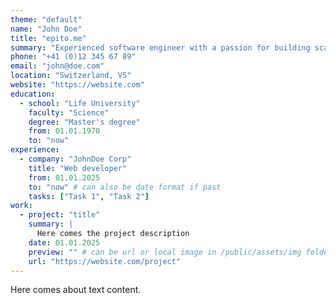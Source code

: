 ```yaml
---
theme: "default"
name: "John Doe"
title: "epito.me"
summary: "Experienced software engineer with a passion for building scalable web applications and solving complex problems."
phone: "+41 (0)12 345 67 89"
email: "john@doe.com"
location: "Switzerland, VS"
website: "https://website.com"
education:
  - school: "Life University"
    faculty: "Science"
    degree: "Master's degree"
    from: 01.01.1970
    to: "now"
experience:
  - company: "JohnDoe Corp"
    title: "Web developer"
    from: 01.01.2025
    to: "now" # can also be date format if past
    tasks: ["Task 1", "Task 2"]
work:
  - project: "title"
    summary: |
      Here comes the project description
    date: 01.01.2025
    preview: "" # can be url or local image in /public/assets/img folder
    url: "https://website.com/project"
---
```


Here comes about text content.